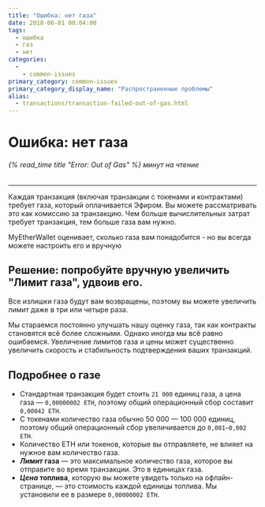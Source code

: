 ```yaml
---
title: "Ошибка: нет газа"
date: 2018-06-01 00:04:00
tags:
  - ошибка
  - газ
  - нет
categories:
  - 
    - common-issues
primary_category: common-issues
primary_category_display_name: "Распространенные проблемы"
alias:
  - transactions/transaction-failed-out-of-gas.html
---
```


# __Ошибка: нет газа__
###### {% read_time title "Error: Out of Gas" %} минут на чтение
***

Каждая транзакция (включая транзакции с токенами и контрактами) требует газа, который оплачивается Эфиром. Вы можете рассматривать это как комиссию за транзакцию. Чем больше вычислительных затрат требует транзакция, тем больше газа вам нужно.

MyEtherWallet оценивает, сколько газа вам понадобится - но вы всегда можете настроить его и вручную

## __Решение: попробуйте вручную увеличить "Лимит газа", удвоив его.__

Все излишки газа будут вам возвращены, поэтому вы можете увеличить лимит даже в три или четыре раза.

Мы стараемся постоянно улучшать нашу оценку газа, так как контракты становятся всё более сложными. Однако иногда мы всё равно ошибаемся. Увеличение лимитов газа и цены может существенно увеличить скорость и стабильность подтверждения ваших транзакций.



## __Подробнее о газе__
* Стандартная транзакция будет стоить `21 000` единиц газа, а цена газа — `0,00000002 ETH`, поэтому общий операционный сбор составит `0,00042 ETH`.
* С токенами количество газа обычно 50 000 — 100 000 единиц, поэтому общий операционный сбор увеличивается до `0,001–0,002 ETH`.
* Количество ETH или токенов, которые вы отправляете, не влияет на нужное вам количество газа.
* **_Лимит_ газа** — это максимальное количество газа, которое вы отправите во время транзакции. Это в единицах газа.
* **_Цена_ топлива**, которую вы можете увидеть только на офлайн-странице, — это стоимость каждой единицы топлива. Мы установили ее в размере `0,00000002 ETH`.